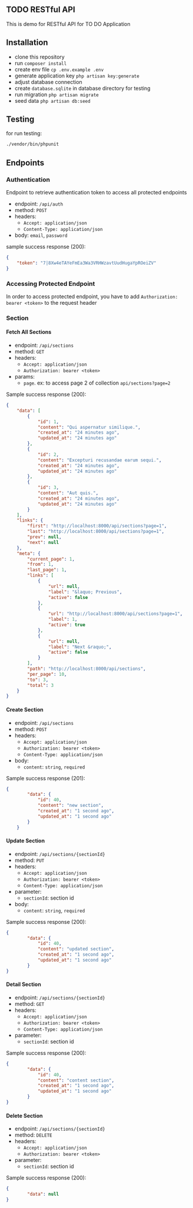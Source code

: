 ## TODO RESTful API

This is demo for RESTful API for TO DO Application

## Installation

- clone this repository
- run `composer install`
- create env file `cp .env.example .env`
- generate application key `php artisan key:generate`
- adjust database connection
- create `database.sqlite` in database directory for testing
- run migration `php artisan migrate`
- seed data `php artisan db:seed`

## Testing

for run testing:

```bash
./vendor/bin/phpunit
```

## Endpoints

### Authentication

Endpoint to retrieve authentication token to access all protected endpoints

- endpoint: `/api/auth`
- method: `POST`
- headers:
  - `Accept: application/json`
  - `Content-Type: application/json`
- body: `email`, `password`

sample success response (200):

```json
{
    "token": "7|8Xw4eTAYeFmEa3Wa3VRHWzavtUudHugaYpROeiZV"
}
```

### Accessing Protected Endpoint

In order to access protected endpoint, you have to add `Authorization: bearer <token>` to the request header

### Section

#### Fetch All Sections

- endpoint: `/api/sections`
- method: `GET`
- headers:
  - `Accept: application/json`
  - `Authorization: bearer <token>`
- params:
  - `page`. ex: to access page 2 of collection `api/sections?page=2`
  
Sample success response (200):

```json
{
    "data": [
        {
            "id": 1,
            "content": "Qui aspernatur similique.",
            "created_at": "24 minutes ago",
            "updated_at": "24 minutes ago"
        },
        {
            "id": 2,
            "content": "Excepturi recusandae earum sequi.",
            "created_at": "24 minutes ago",
            "updated_at": "24 minutes ago"
        },
        {
            "id": 3,
            "content": "Aut quis.",
            "created_at": "24 minutes ago",
            "updated_at": "24 minutes ago"
        }
    ],
    "links": {
        "first": "http://localhost:8000/api/sections?page=1",
        "last": "http://localhost:8000/api/sections?page=1",
        "prev": null,
        "next": null
    },
    "meta": {
        "current_page": 1,
        "from": 1,
        "last_page": 1,
        "links": [
            {
                "url": null,
                "label": "&laquo; Previous",
                "active": false
            },
            {
                "url": "http://localhost:8000/api/sections?page=1",
                "label": 1,
                "active": true
            },
            {
                "url": null,
                "label": "Next &raquo;",
                "active": false
            }
        ],
        "path": "http://localhost:8000/api/sections",
        "per_page": 10,
        "to": 3,
        "total": 3
    }
}
```

#### Create Section

- endpoint: `/api/sections`
- method: `POST`
- headers:
  - `Accept: application/json`
  - `Authorization: bearer <token>`
  - `Content-Type: application/json`
- body:
  - `content`: `string`, `required`
  
Sample success response (201):

```json
{
        "data": {
            "id": 40,
            "content": "new section",
            "created_at": "1 second ago",
            "updated_at": "1 second ago"
        }
    }
```

#### Update Section

- endpoint: `/api/sections/{sectionId}`
- method: `PUT`
- headers:
  - `Accept: application/json`
  - `Authorization: bearer <token>`
  - `Content-Type: application/json`
- parameter:
  - `sectionId`: section id
- body:
  - `content`: `string`, `required`
  
Sample success response (200):

```json
{
        "data": {
            "id": 40,
            "content": "updated section",
            "created_at": "1 second ago",
            "updated_at": "1 second ago"
        }
}
```

#### Detail Section

- endpoint: `/api/sections/{sectionId}`
- method: `GET`
- headers:
  - `Accept: application/json`
  - `Authorization: bearer <token>`
  - `Content-Type: application/json`
- parameter:
  - `sectionId`: section id
  
Sample success response (200):

```json
{
        "data": {
            "id": 40,
            "content": "content section",
            "created_at": "1 second ago",
            "updated_at": "1 second ago"
        }
}
```

#### Delete Section

- endpoint: `/api/sections/{sectionId}`
- method: `DELETE`
- headers:
  - `Accept: application/json`
  - `Authorization: bearer <token>`
- parameter:
  - `sectionId`: section id
  
Sample success response (200):

```json
{
        "data": null
}
```
